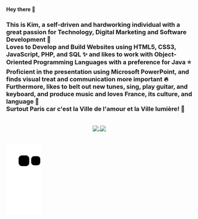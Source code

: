 <div text-align:"justify">
<b>Hey there 👋</b>

<h3>This is Kim, a self-driven and hardworking individual with a great passion for Technology, Digital Marketing and Software Development 🤩 <br>
Loves to Develop and Build Websites using HTML5, CSS3, JavaScript, PHP, and SQL ✨ and likes to work with Object-Oriented Programming Languages with a preference for Java ⭐<br>
Proficient in the presentation using Microsoft PowerPoint, and finds visual treat and communication more important 🔥 <br>
Furthermore, likes to belt out new tunes, sing, play guitar, and keyboard, and produce music and loves France, its culture, and language 💖 <br>
Surtout Paris car c'est la Ville de l'amour et la Ville lumière! 💓</h3>
</div>
</br>

 <div align="center">
  <a href="https://github.com/Kimberly-Marcelin-Nathan">
   <img align="center" height="170" src="https://github-readme-stats.vercel.app/api/top-langs/?username=Kimberly-Marcelin-Nathan&layout=compact&langs_count=16&theme=dracula"/>
  <img align="center" src="https://github-readme-stats.vercel.app/api?username=Kimberly-Marcelin-Nathan&show_icons=true&theme=dracula&include_all_commits=true&count_private=true&hide=issues"/>
   </div>
 
</br>
 
  ![Snake animation](https://github.com/Kimberly-Marcelin-Nathan/Kimberly-Marcelin-Nathan/blob/output/github-contribution-grid-snake.svg)
 
</div>
